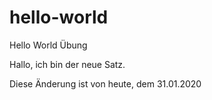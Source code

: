 # hello-world
Hello World Übung

Hallo, ich bin der neue Satz.

Diese Änderung ist von heute, dem 31.01.2020
